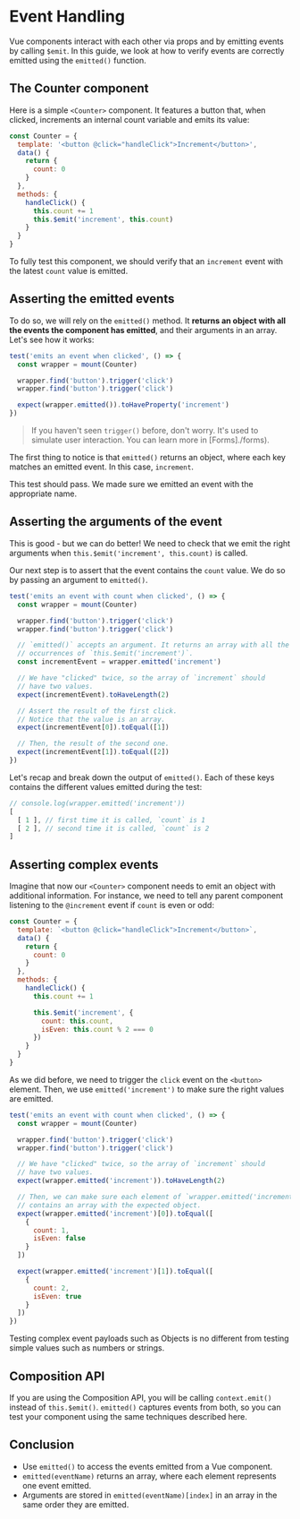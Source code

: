# Event Handling

Vue components interact with each other via props and by emitting events by calling `$emit`. In this guide, we look at how to verify events are correctly emitted using the `emitted()` function.

## The Counter component

Here is a simple `<Counter>` component. It features a button that, when clicked, increments an internal count variable and emits its value:

```js
const Counter = {
  template: '<button @click="handleClick">Increment</button>',
  data() {
    return {
      count: 0
    }
  },
  methods: {
    handleClick() {
      this.count += 1
      this.$emit('increment', this.count)
    }
  }
}
```

To fully test this component, we should verify that an `increment` event with the latest `count` value is emitted.

## Asserting the emitted events

To do so, we will rely on the `emitted()` method. It **returns an object with all the events the component has emitted**, and their arguments in an array. Let's see how it works:

```js
test('emits an event when clicked', () => {
  const wrapper = mount(Counter)

  wrapper.find('button').trigger('click')
  wrapper.find('button').trigger('click')

  expect(wrapper.emitted()).toHaveProperty('increment')
})
```

> If you haven't seen `trigger()` before, don't worry. It's used to simulate user interaction. You can learn more in [Forms]./forms).

The first thing to notice is that `emitted()` returns an object, where each key matches an emitted event. In this case, `increment`.

This test should pass. We made sure we emitted an event with the appropriate name.

## Asserting the arguments of the event

This is good - but we can do better! We need to check that we emit the right arguments when `this.$emit('increment', this.count)` is called.

Our next step is to assert that the event contains the `count` value. We do so by passing an argument to `emitted()`.

```js {9}
test('emits an event with count when clicked', () => {
  const wrapper = mount(Counter)

  wrapper.find('button').trigger('click')
  wrapper.find('button').trigger('click')

  // `emitted()` accepts an argument. It returns an array with all the
  // occurrences of `this.$emit('increment')`.
  const incrementEvent = wrapper.emitted('increment')

  // We have "clicked" twice, so the array of `increment` should
  // have two values.
  expect(incrementEvent).toHaveLength(2)

  // Assert the result of the first click.
  // Notice that the value is an array.
  expect(incrementEvent[0]).toEqual([1])

  // Then, the result of the second one.
  expect(incrementEvent[1]).toEqual([2])
})
```

Let's recap and break down the output of `emitted()`. Each of these keys contains the different values emitted during the test:

```js
// console.log(wrapper.emitted('increment'))
[
  [ 1 ], // first time it is called, `count` is 1
  [ 2 ], // second time it is called, `count` is 2
]
```

## Asserting complex events

Imagine that now our `<Counter>` component needs to emit an object with additional information. For instance, we need to tell any parent component listening to the `@increment` event if `count` is even or odd:

```js {12-15}
const Counter = {
  template: `<button @click="handleClick">Increment</button>`,
  data() {
    return {
      count: 0
    }
  },
  methods: {
    handleClick() {
      this.count += 1

      this.$emit('increment', {
        count: this.count,
        isEven: this.count % 2 === 0
      })
    }
  }
}
```

As we did before, we need to trigger the `click` event on the `<button>` element. Then, we use `emitted('increment')` to make sure the right values are emitted.

```js
test('emits an event with count when clicked', () => {
  const wrapper = mount(Counter)

  wrapper.find('button').trigger('click')
  wrapper.find('button').trigger('click')

  // We have "clicked" twice, so the array of `increment` should
  // have two values.
  expect(wrapper.emitted('increment')).toHaveLength(2)

  // Then, we can make sure each element of `wrapper.emitted('increment')`
  // contains an array with the expected object.
  expect(wrapper.emitted('increment')[0]).toEqual([
    {
      count: 1,
      isEven: false
    }
  ])

  expect(wrapper.emitted('increment')[1]).toEqual([
    {
      count: 2,
      isEven: true
    }
  ])
})
```

Testing complex event payloads such as Objects is no different from testing simple values such as numbers or strings.

## Composition API

If you are using the Composition API, you will be calling `context.emit()` instead of `this.$emit()`. `emitted()` captures events from both, so you can test your component using the same techniques described here.

## Conclusion

- Use `emitted()` to access the events emitted from a Vue component.
- `emitted(eventName)` returns an array, where each element represents one event emitted.
- Arguments are stored in `emitted(eventName)[index]` in an array in the same order they are emitted.
